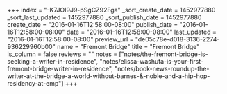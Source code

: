 +++
index = "-K7JOI9J9-pSgCZ92Fga"
_sort_create_date = 1452977880
_sort_last_updated = 1452977880
_sort_publish_date = 1452977880
create_date = "2016-01-16T12:58:00-08:00"
publish_date = "2016-01-16T12:58:00-08:00"
date = "2016-01-16T12:58:00-08:00"
last_updated = "2016-01-16T12:58:00-08:00"
preview_url = "de05c78e-d018-3136-2274-936229960b00"
name = "Fremont Bridge"
title = "Fremont Bridge"
is_column = false
reviews = ""
notes = ["notes/the-fremont-bridge-is-seeking-a-writer-in-residence", "notes/elissa-washuta-is-your-first-fremont-bridge-writer-in-residence", "notes/book-news-roundup-the-writer-at-the-bridge-a-world-without-barnes-&-noble-and-a-hip-hop-residency-at-emp"]
+++

